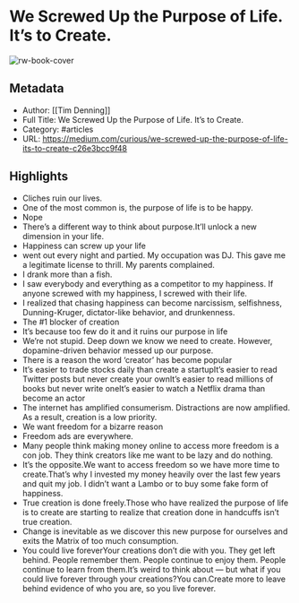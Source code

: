 # We Screwed Up the Purpose of Life. It’s to Create.

![rw-book-cover](https://readwise-assets.s3.amazonaws.com/static/images/article4.6bc1851654a0.png)

## Metadata
- Author: [[Tim Denning]]
- Full Title: We Screwed Up the Purpose of Life. It’s to Create.
- Category: #articles
- URL: https://medium.com/curious/we-screwed-up-the-purpose-of-life-its-to-create-c26e3bcc9f48

## Highlights
- Cliches ruin our lives.
- One of the most common is, the purpose of life is to be happy.
- Nope
- There’s a different way to think about purpose.It’ll unlock a new dimension in your life.
- Happiness can screw up your life
- went out every night and partied. My occupation was DJ. This gave me a legitimate license to thrill. My parents complained.
- I drank more than a fish.
- I saw everybody and everything as a competitor to my happiness. If anyone screwed with my happiness, I screwed with their life.
- I realized that chasing happiness can become narcissism, selfishness, Dunning-Kruger, dictator-like behavior, and drunkenness.
- The #1 blocker of creation
- It’s because too few do it and it ruins our purpose in life
- We’re not stupid. Deep down we know we need to create. However, dopamine-driven behavior messed up our purpose.
- There is a reason the word ‘creator’ has become popular
- It’s easier to trade stocks daily than create a startupIt’s easier to read Twitter posts but never create your ownIt’s easier to read millions of books but never write oneIt’s easier to watch a Netflix drama than become an actor
- The internet has amplified consumerism. Distractions are now amplified. As a result, creation is a low priority.
- We want freedom for a bizarre reason
- Freedom ads are everywhere.
- Many people think making money online to access more freedom is a con job. They think creators like me want to be lazy and do nothing.
- It’s the opposite.We want to access freedom so we have more time to create.That’s why I invested my money heavily over the last few years and quit my job. I didn’t want a Lambo or to buy some fake form of happiness.
- True creation is done freely.Those who have realized the purpose of life is to create are starting to realize that creation done in handcuffs isn’t true creation.
- Change is inevitable as we discover this new purpose for ourselves and exits the Matrix of too much consumption.
- You could live foreverYour creations don’t die with you. They get left behind. People remember them. People continue to enjoy them. People continue to learn from them.It’s weird to think about — but what if you could live forever through your creations?You can.Create more to leave behind evidence of who you are, so you live forever.
